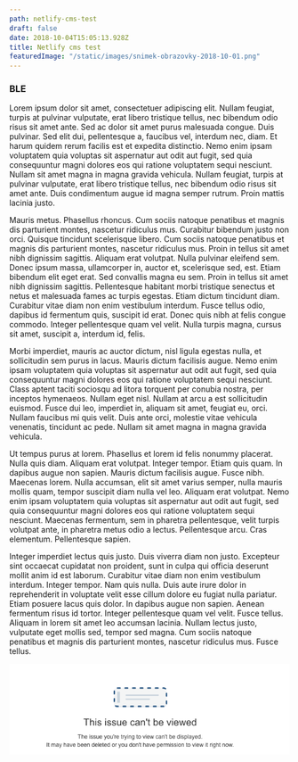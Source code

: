 ```yaml
---
path: netlify-cms-test
draft: false
date: 2018-10-04T15:05:13.928Z
title: Netlify cms test
featuredImage: "/static/images/snimek-obrazovky-2018-10-01.png"
---
```

### BLE

Lorem ipsum dolor sit amet, consectetuer adipiscing elit. Nullam feugiat, turpis at pulvinar vulputate, erat libero tristique tellus, nec bibendum odio risus sit amet ante. Sed ac dolor sit amet purus malesuada congue. Duis pulvinar. Sed elit dui, pellentesque a, faucibus vel, interdum nec, diam. Et harum quidem rerum facilis est et expedita distinctio. Nemo enim ipsam voluptatem quia voluptas sit aspernatur aut odit aut fugit, sed quia consequuntur magni dolores eos qui ratione voluptatem sequi nesciunt. Nullam sit amet magna in magna gravida vehicula. Nullam feugiat, turpis at pulvinar vulputate, erat libero tristique tellus, nec bibendum odio risus sit amet ante. Duis condimentum augue id magna semper rutrum. Proin mattis lacinia justo.

Mauris metus. Phasellus rhoncus. Cum sociis natoque penatibus et magnis dis parturient montes, nascetur ridiculus mus. Curabitur bibendum justo non orci. Quisque tincidunt scelerisque libero. Cum sociis natoque penatibus et magnis dis parturient montes, nascetur ridiculus mus. Proin in tellus sit amet nibh dignissim sagittis. Aliquam erat volutpat. Nulla pulvinar eleifend sem. Donec ipsum massa, ullamcorper in, auctor et, scelerisque sed, est. Etiam bibendum elit eget erat. Sed convallis magna eu sem. Proin in tellus sit amet nibh dignissim sagittis. Pellentesque habitant morbi tristique senectus et netus et malesuada fames ac turpis egestas. Etiam dictum tincidunt diam. Curabitur vitae diam non enim vestibulum interdum. Fusce tellus odio, dapibus id fermentum quis, suscipit id erat. Donec quis nibh at felis congue commodo. Integer pellentesque quam vel velit. Nulla turpis magna, cursus sit amet, suscipit a, interdum id, felis.

Morbi imperdiet, mauris ac auctor dictum, nisl ligula egestas nulla, et sollicitudin sem purus in lacus. Mauris dictum facilisis augue. Nemo enim ipsam voluptatem quia voluptas sit aspernatur aut odit aut fugit, sed quia consequuntur magni dolores eos qui ratione voluptatem sequi nesciunt. Class aptent taciti sociosqu ad litora torquent per conubia nostra, per inceptos hymenaeos. Nullam eget nisl. Nullam at arcu a est sollicitudin euismod. Fusce dui leo, imperdiet in, aliquam sit amet, feugiat eu, orci. Nullam faucibus mi quis velit. Duis ante orci, molestie vitae vehicula venenatis, tincidunt ac pede. Nullam sit amet magna in magna gravida vehicula.

Ut tempus purus at lorem. Phasellus et lorem id felis nonummy placerat. Nulla quis diam. Aliquam erat volutpat. Integer tempor. Etiam quis quam. In dapibus augue non sapien. Mauris dictum facilisis augue. Fusce nibh. Maecenas lorem. Nulla accumsan, elit sit amet varius semper, nulla mauris mollis quam, tempor suscipit diam nulla vel leo. Aliquam erat volutpat. Nemo enim ipsam voluptatem quia voluptas sit aspernatur aut odit aut fugit, sed quia consequuntur magni dolores eos qui ratione voluptatem sequi nesciunt. Maecenas fermentum, sem in pharetra pellentesque, velit turpis volutpat ante, in pharetra metus odio a lectus. Pellentesque arcu. Cras elementum. Pellentesque sapien.

Integer imperdiet lectus quis justo. Duis viverra diam non justo. Excepteur sint occaecat cupidatat non proident, sunt in culpa qui officia deserunt mollit anim id est laborum. Curabitur vitae diam non enim vestibulum interdum. Integer tempor. Nam quis nulla. Duis aute irure dolor in reprehenderit in voluptate velit esse cillum dolore eu fugiat nulla pariatur. Etiam posuere lacus quis dolor. In dapibus augue non sapien. Aenean fermentum risus id tortor. Integer pellentesque quam vel velit. Fusce tellus. Aliquam in lorem sit amet leo accumsan lacinia. Nullam lectus justo, vulputate eget mollis sed, tempor sed magna. Cum sociis natoque penatibus et magnis dis parturient montes, nascetur ridiculus mus. Fusce tellus.


![](/static/images/snimek-obrazovky-2018-10-01.png)
